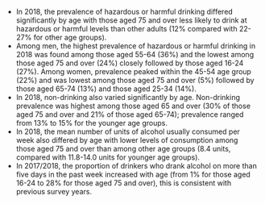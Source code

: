 * In 2018, the prevalence of hazardous or harmful drinking differed significantly by age with those aged 75 and over less likely to drink at hazardous or harmful levels than other adults (12% compared with 22-27% for other age groups).
* Among men, the highest prevalence of hazardous or harmful drinking in 2018 was found among those aged 55-64 (36%) and the lowest among those aged 75 and over (24%) closely followed by those aged 16-24 (27%). Among women, prevalence peaked within the 45-54 age group (22%) and was lowest among those aged 75 and over (5%) followed by those aged 65-74 (13%) and those aged 25-34 (14%).
* In 2018, non-drinking also varied significantly by age. Non-drinking prevalence was highest among those aged 65 and over (30% of those aged 75 and over and 21% of those aged 65-74); prevalence ranged from 13% to 15% for the younger age groups.
* In 2018, the mean number of units of alcohol usually consumed per week also differed by age with lower levels of consumption among those aged 75 and over than among other age groups (8.4 units, compared with 11.8-14.0 units for younger age groups).
* In 2017/2018, the proportion of drinkers who drank alcohol on more than five days in the past week increased with age (from 1% for those aged 16-24 to 28% for those aged 75 and over), this is consistent with previous survey years.





